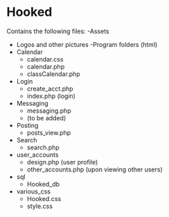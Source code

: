 # Hooked
Contains the following files:
-Assets
  - Logos and other pictures
-Program folders (html)
  - Calendar
     - calendar.css
     - calendar.php
     - classCalendar.php
  - Login
     - create_acct.php
     - index.php (login)
  - Messaging
     - messaging.php 
     - (to be added)
  - Posting
     - posts_view.php
  - Search
     - search.php
  - user_accounts
     - design.php (user profile)
     - other_accounts.php (upon viewing other users)
  - sql
     - Hooked_db
  - various_css
     - Hooked.css
     - style.css
